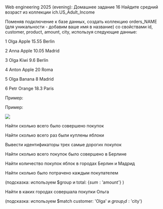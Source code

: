 Web engineering 2025 (evening): Домашнее задание 16
Найдите средний возраст из коллекции ich.US_Adult_Income

Поменяв подключение к базе данных, создать коллекцию orders_NAME (для уникальности - добавим ваше имя в название) со свойствами id, customer, product, amount, city, используя следующие данные:

1 Olga Apple 15.55 Berlin

2 Anna Apple 10.05 Madrid

3 Olga Kiwi 9.6 Berlin

4 Anton Apple 20 Roma

5 Olga Banana 8 Madrid

6 Petr Orange 18.3 Paris

Пример:


Пример:

![](https://lms.itcareerhub.de/pluginfile.php/11967/mod_assign/intro/image.png)

Найти сколько всего было совершено покупок

Найти сколько всего раз были куплены яблоки

Вывести идентификаторы трех самые дорогих покупок

Найти сколько всего покупок было совершено в Берлине

Найти количество покупок яблок в городах Берлин и Мадрид

Найти сколько было потрачено каждым покупателем

(подсказка: используем $group и total: {$sum: '$amount'} )

Найти в каких городах совершала покупки Ольга

(подсказка: используем $match customer: 'Olga' и $group _id: '$city')
